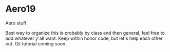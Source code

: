# Aero19
Aero stuff

Best way to organize this is probably by class and then general, feel free to add whatever y'all want. Keep within honor code, but let's help each other out. Git tutorial coming soon.
